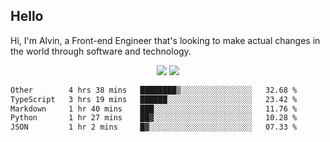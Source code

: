 ## Hello
Hi, I'm Alvin, a Front-end Engineer that's looking to make actual changes in the world through software and technology.

<p align="center">
  <img width="auto" src ="https://github-readme-stats.vercel.app/api?username=achen718&show_icons=true&count_private=true&theme=dracula&hide_border=true&hide=issues,contribs&bg_color=00000000">
  <img width="auto" src ="https://github-readme-stats.vercel.app/api/top-langs/?username=achen718&layout=compact&hide_border=true&theme=dracula&bg_color=00000000&langs_count=6&hide=jupyter%20notebook,tex,css,php&exclude_repo=Pacman-AI">

  <!--START_SECTION:waka-->

```txt
Other        4 hrs 38 mins   ████████▒░░░░░░░░░░░░░░░░   32.68 %
TypeScript   3 hrs 19 mins   ██████░░░░░░░░░░░░░░░░░░░   23.42 %
Markdown     1 hr 40 mins    ███░░░░░░░░░░░░░░░░░░░░░░   11.76 %
Python       1 hr 27 mins    ██▓░░░░░░░░░░░░░░░░░░░░░░   10.28 %
JSON         1 hr 2 mins     █▓░░░░░░░░░░░░░░░░░░░░░░░   07.33 %
```

<!--END_SECTION:waka-->
  <br>
  <br>
</p>
